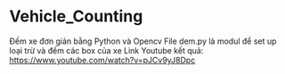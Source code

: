 # Vehicle_Counting
Đếm xe đơn giản bằng Python và Opencv
File dem.py là modul để set up loại trừ và đếm các box của xe 
Link Youtube kết quả: https://www.youtube.com/watch?v=pJCv9yJ8Dpc

